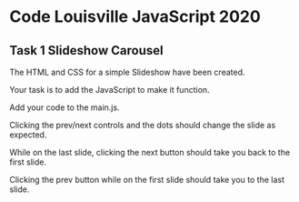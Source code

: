# Code Louisville JavaScript 2020

## Task 1 Slideshow Carousel

The HTML and CSS for a simple Slideshow have been created.

Your task is to add the JavaScript to make it function.

Add your code to the main.js.

Clicking the prev/next controls and the dots should change the slide as expected.

While on the last slide, clicking the next button should take you back to the first slide.

Clicking the prev button while on the first slide should take you to the last slide.
